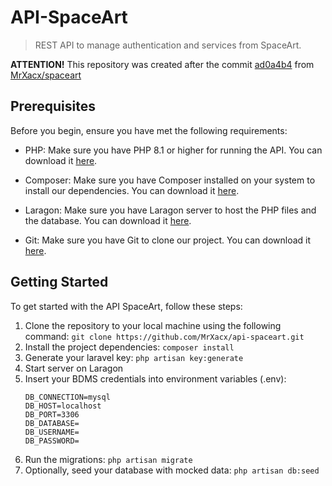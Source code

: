 # API-SpaceArt

> REST API to manage authentication and services from SpaceArt.

**ATTENTION!** This repository was created after the commit [ad0a4b4](https://github.com/MrXacx/spaceart/commit/e7915af8d6122693a4a91090e14335389acbf07b) from [MrXacx/spaceart](https://github.com/MrXacx/spaceart/)


## Prerequisites

Before you begin, ensure you have met the following requirements:

- PHP: Make sure you have PHP 8.1 or higher for running the API. You can download it [here](https://www.php.net/downloads.php).

- Composer: Make sure you have Composer installed on your system to install our dependencies. You can download it [here](https://getcomposer.org/download/).

- Laragon: Make sure you have Laragon server to host the PHP files and the database. You can download it [here](https://laragon.org/download/).

- Git: Make sure you have Git to clone our project. You can download it [here](https://git-scm.com/).

## Getting Started

To get started with the API SpaceArt, follow these steps:

1. Clone the repository to your local machine using the following command: `git clone https://github.com/MrXacx/api-spaceart.git`
2. Install the project dependencies: `composer install`
3. Generate your laravel key: `php artisan key:generate`
4. Start server on Laragon
5. Insert your BDMS credentials into environment variables (.env):
    ```dotenv
    DB_CONNECTION=mysql
    DB_HOST=localhost
    DB_PORT=3306
    DB_DATABASE=
    DB_USERNAME=
    DB_PASSWORD=
    ```
6. Run the migrations: `php artisan migrate`
7. Optionally, seed your database with mocked data: `php artisan db:seed`
